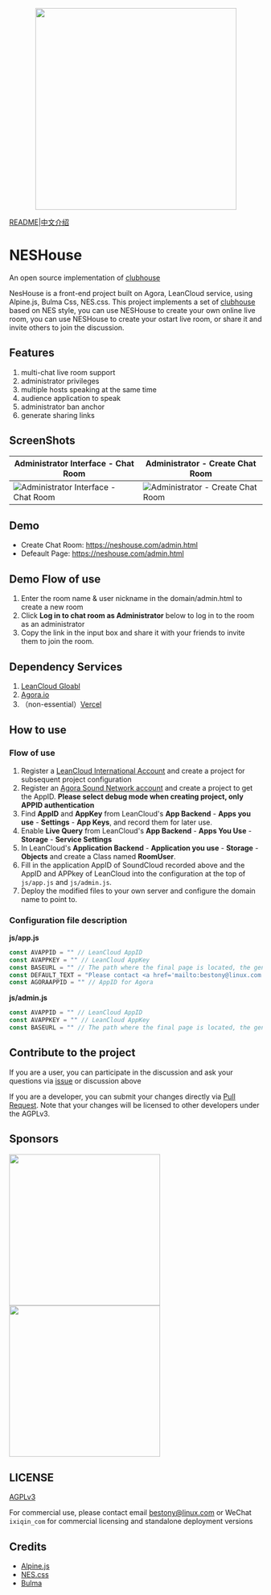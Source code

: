 <p align="center"><a href="https://neshouse.com" target="_blank"><img src="https://postimg.aliavv.com/mbp2021/nbyiy.png" width="400"></a></p>

[README](readme.md)|[中文介绍](readme.zh.md)

# NESHouse 
An open source implementation of [clubhouse](https://www.joinclubhouse.com/)

NesHouse is a front-end project built on Agora, LeanCloud service, using Alpine.js, Bulma Css, NES.css. This project implements a set of [clubhouse](https://www.joinclubhouse.com/) based on NES style, you can use NESHouse to create your own online live room, you can use NESHouse to create your ostart live room, or share it and invite others to join the discussion.

## Features

1. multi-chat live room support
2. administrator privileges
3. multiple hosts speaking at the same time
4. audience application to speak
5. administrator ban anchor
6. generate sharing links

## ScreenShots

| Administrator Interface - Chat Room                                                  | Administrator - Create Chat Room                                                  |
| ------------------------------------------------------------------------------------ | --------------------------------------------------------------------------------- |
| ![Administrator Interface - Chat Room](https://postimg.aliavv.com/mbp2021/l0zr6.jpg) | ![Administrator - Create Chat Room](https://postimg.aliavv.com/mbp2021/uyp2e.png) |

## Demo

- Create Chat Room: https://neshouse.com/admin.html
- Defeault Page: https://neshouse.com/admin.html

## Demo Flow of use

1. Enter the room name & user nickname in the domain/admin.html to create a new room
2. Click **Log in to chat room as Administrator** below to log in to the room as an administrator
3. Copy the link in the input box and share it with your friends to invite them to join the room.

## Dependency Services

1. [LeanCloud Gloabl](https://console.leancloud.app/)
2. [Agora.io](https://www.agora.io/cn/?utm_source=opensource&utm_medium=refferal&utm_campaign=clubhouseB)
3. （non-essential）[Vercel](https://vercel.com/) 

## How to use

### Flow of use

1. Register a [LeanCloud International Account](https://console.leancloud.app/) and create a project for subsequent project configuration
2. Register an [Agora Sound Network account](https://www.agora.io/cn/?utm_source=opensource&utm_medium=refferal&utm_campaign=clubhouseB) and create a project to get the AppID. **Please select debug mode when creating project, only APPID authentication**
3. Find **AppID** and **AppKey** from LeanCloud's **App Backend** - **Apps you use** - **Settings** - **App Keys**, and record them for later use.
4. Enable **Live Query** from LeanCloud's **App Backend** - **Apps You Use** - **Storage** - **Service Settings**
5. In LeanCloud's **Application Backend** - **Application you use** - **Storage** - **Objects** and create a Class named **RoomUser**.
6. Fill in the application AppID of SoundCloud recorded above and the AppID and APPkey of LeanCloud into the configuration at the top of `js/app.js` and `js/admin.js`.
7. Deploy the modified files to your own server and configure the domain name to point to.

### Configuration file description

**js/app.js**
```js
const AVAPPID = "" // LeanCloud AppID
const AVAPPKEY = "" // LeanCloud AppKey
const BASEURL = "" // The path where the final page is located, the generated share link will be generated based on this address
const DEFAULT_TEXT = "Please contact <a href='mailto:bestony@linux.com'>bestony@linux.com</a> to Learn more" // Text displayed at the top of the page
const AGORAAPPID = "" // AppID for Agora
```


**js/admin.js**
```js
const AVAPPID = "" // LeanCloud AppID
const AVAPPKEY = "" // LeanCloud AppKey
const BASEURL = "" // The path where the final page is located, the generated share link will be generated based on this address
```

## Contribute to the project

If you are a user, you can participate in the discussion and ask your questions via [issue](https://github.com/bestony/neshouse/issues) or discussion above

If you are a developer, you can submit your changes directly via [Pull Request](https://github.com/bestony/neshouse/pulls). Note that your changes will be licensed to other developers under the AGPLv3.

## Sponsors

[<img src="https://postimg.aliavv.com/mbp2021/5xzk6.png" width="300px">](https://leancloud.app/)
[<img src="https://postimg.aliavv.com/mbp2021/1wzcr.png" width="300px">](https://www.agora.io/cn/?utm_source=opensource&utm_medium=refferal&utm_campaign=clubhouseB)

## LICENSE 
[AGPLv3](LICENSE)

For commercial use, please contact email [bestony@linux.com](bestony@linux.com) or WeChat `ixiqin_com` for commercial licensing and standalone deployment versions

## Credits

 - [Alpine.js](https://github.com/alpinejs/alpine)
 - [NES.css](https://nostalgic-css.github.io/NES.css/)
 - [Bulma](http://bulma.io/)

